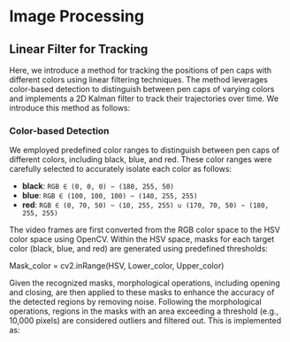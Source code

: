 # Image Processing

## Linear Filter for Tracking

Here, we introduce a method for tracking the positions of pen caps with different colors using linear filtering techniques. The method leverages color-based detection to distinguish between pen caps of varying colors and implements a 2D Kalman filter to track their trajectories over time. We introduce this method as follows:

### Color-based Detection

We employed predefined color ranges to distinguish between pen caps of different colors, including black, blue, and red. These color ranges were carefully selected to accurately isolate each color as follows:

- **black**: `RGB ∈ (0, 0, 0) ~ (180, 255, 50)`
- **blue**: `RGB ∈ (100, 100, 100) ~ (140, 255, 255)`
- **red**: `RGB ∈ (0, 70, 50) ~ (10, 255, 255) ∪ (170, 70, 50) ~ (180, 255, 255)`

The video frames are first converted from the RGB color space to the HSV color space using OpenCV. Within the HSV space, masks for each target color (black, blue, and red) are generated using predefined thresholds:


Mask_color = cv2.inRange(HSV, Lower_color, Upper_color)


Given the recognized masks, morphological operations, including opening and closing, are then applied to these masks to enhance the accuracy of the detected regions by removing noise. Following the morphological operations, regions in the masks with an area exceeding a threshold (e.g., 10,000 pixels) are considered outliers and filtered out. This is implemented as:
